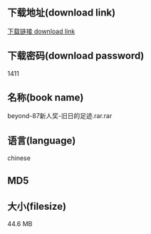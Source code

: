 ## 下载地址(download link)
[下载链接 download link](https://tutu365.netlify.app/?s=beyond-87%E6%96%B0%E4%BA%BA%E5%A5%96-%E6%97%A7%E6%97%A5%E7%9A%84%E8%B6%B3%E8%BF%B9.rar)

## 下载密码(download password)
1411

## 名称(book name)
beyond-87新人奖-旧日的足迹.rar.rar

## 语言(language)
chinese

## MD5


## 大小(filesize)
44.6 MB
